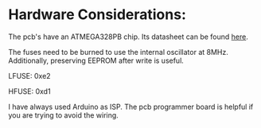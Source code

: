 # Hardware Considerations:

The pcb's have an ATMEGA328PB chip. Its datasheet can be found <a href="https://www.farnell.com/datasheets/2915218.pdf">here</a>.

The fuses need to be burned to use the internal oscillator at 8MHz. Additionally, preserving EEPROM after write is useful.

LFUSE: 0xe2

HFUSE: 0xd1

I have always used Arduino as ISP. The pcb programmer board is helpful if you are trying to avoid the wiring.
